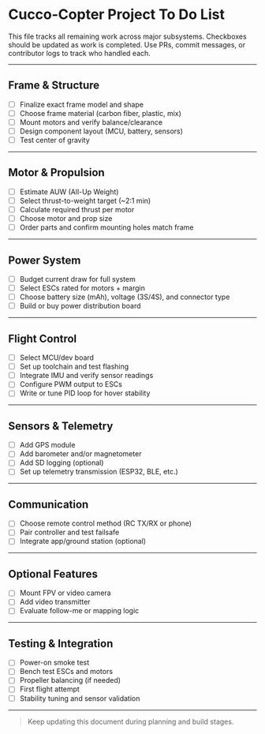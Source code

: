 # Cucco-Copter Project To Do List

This file tracks all remaining work across major subsystems. Checkboxes should be updated as work is completed. Use PRs, commit messages, or contributor logs to track who handled each.

---

## Frame & Structure
- [ ] Finalize exact frame model and shape
- [ ] Choose frame material (carbon fiber, plastic, mix)
- [ ] Mount motors and verify balance/clearance
- [ ] Design component layout (MCU, battery, sensors)
- [ ] Test center of gravity

---

## Motor & Propulsion
- [ ] Estimate AUW (All-Up Weight)
- [ ] Select thrust-to-weight target (~2:1 min)
- [ ] Calculate required thrust per motor
- [ ] Choose motor and prop size
- [ ] Order parts and confirm mounting holes match frame

---

## Power System
- [ ] Budget current draw for full system
- [ ] Select ESCs rated for motors + margin
- [ ] Choose battery size (mAh), voltage (3S/4S), and connector type
- [ ] Build or buy power distribution board

---

## Flight Control
- [ ] Select MCU/dev board
- [ ] Set up toolchain and test flashing
- [ ] Integrate IMU and verify sensor readings
- [ ] Configure PWM output to ESCs
- [ ] Write or tune PID loop for hover stability

---

## Sensors & Telemetry
- [ ] Add GPS module
- [ ] Add barometer and/or magnetometer
- [ ] Add SD logging (optional)
- [ ] Set up telemetry transmission (ESP32, BLE, etc.)

---

## Communication
- [ ] Choose remote control method (RC TX/RX or phone)
- [ ] Pair controller and test failsafe
- [ ] Integrate app/ground station (optional)

---

## Optional Features
- [ ] Mount FPV or video camera
- [ ] Add video transmitter
- [ ] Evaluate follow-me or mapping logic

---

## Testing & Integration
- [ ] Power-on smoke test
- [ ] Bench test ESCs and motors
- [ ] Propeller balancing (if needed)
- [ ] First flight attempt
- [ ] Stability tuning and sensor validation

---

> Keep updating this document during planning and build stages.